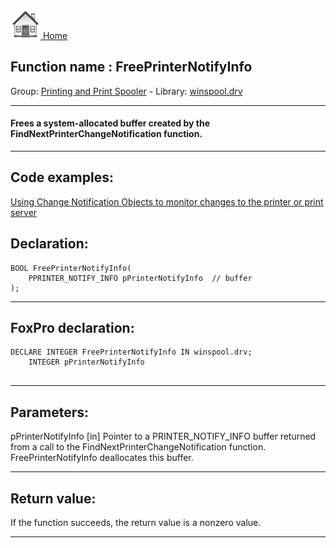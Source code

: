 [<img src="../../images/home.png"> Home ](https://github.com/VFPX/Win32API)  

## Function name : FreePrinterNotifyInfo
Group: [Printing and Print Spooler](../../functions_group.md#Printing_and_Print_Spooler)  -  Library: [winspool.drv](../../libraries.md#winspool.drv)  
***  


#### Frees a system-allocated buffer created by the FindNextPrinterChangeNotification function.

***  


## Code examples:
[Using Change Notification Objects to monitor changes to the printer or print server](../../samples/sample_485.md)  

## Declaration:
```foxpro  
BOOL FreePrinterNotifyInfo(
	PPRINTER_NOTIFY_INFO pPrinterNotifyInfo  // buffer
);  
```  
***  


## FoxPro declaration:
```foxpro  
DECLARE INTEGER FreePrinterNotifyInfo IN winspool.drv;
	INTEGER pPrinterNotifyInfo
  
```  
***  


## Parameters:
pPrinterNotifyInfo 
[in] Pointer to a PRINTER_NOTIFY_INFO buffer returned from a call to the FindNextPrinterChangeNotification function. FreePrinterNotifyInfo deallocates this buffer.   
***  


## Return value:
If the function succeeds, the return value is a nonzero value.  
***  


